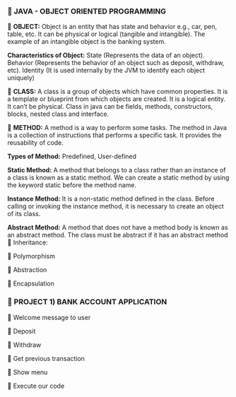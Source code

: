 ### 👋 JAVA - OBJECT ORIENTED PROGRAMMING
🌼 **OBJECT:** Object is an entity that has state and behavior e.g., car, pen, table, etc. It can be physical or logical (tangible and intangible). The example of an intangible object is the banking system. 

**Characteristics of Object:** State (Represents the data of an object). Behavior (Represents the behavior of an object such as deposit, withdraw, etc). Identity (It is used internally by the JVM to identify each object uniquely)

🌼 **CLASS:** A class is a group of objects which have common properties. It is a template or blueprint from which objects are created. It is a logical entity. It can’t be physical. Class in java can be fields, methods, constructors, blocks, nested class and interface. 

🌼 **METHOD:** A method is a way to perform some tasks. The method in Java is a collection of instructions that performs a specific task. It provides the reusability of code. 

**Types of Method:** Predefined, User-defined

**Static Method:** A method that belongs to a class rather than an instance of a class is known as a static method. We can create a static method by using the keyword static before the method name. 

**Instance Method:** It is a non-static method defined in the class. Before calling or invoking the instance method, it is necessary to create an object of its class.

**Abstract Method:** A method that does not have a method body is known as an abstract method. The class must be abstract if it has an abstract method
🌼 Inheritance:

🌼 Polymorphism

🌼 Abstraction

🌼 Encapsulation


### 👋 PROJECT 1) BANK ACCOUNT APPLICATION 
🌼 Welcome message to user

🌼 Deposit

🌼 Withdraw

🌼 Get previous transaction

🌼 Show menu

🌼 Execute our code

